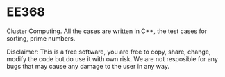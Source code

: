# EE368
Cluster Computing.
All the cases are written in C++, the test cases for sorting, prime numbers.  

Disclaimer: This is a free software, you are free to copy, share, change, modify the code but do use it with own risk. We are not resposible for any bugs that may cause any damage to the user in any way.  
